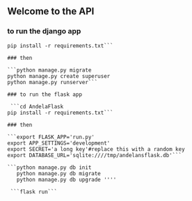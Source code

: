 ## Welcome to the API

### to run the django app

```cd AndelaDjango
pip install -r requirements.txt```

### then 

```python manage.py migrate
python manage.py create superuser
python manage.py runserver```

### to run the flask app

 ```cd AndelaFlask
pip install -r requirements.txt```

### then

```export FLASK_APP='run.py'
export APP_SETTINGS='development'
export SECRET='a long key'#replace this with a random key
export DATABASE_URL='sqlite:////tmp/andelansflask.db'```

```python manage.py db init
   python manage.py db migrate
   python manage.py db upgrade ''''
   
 ```flask run```
